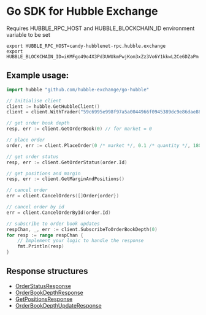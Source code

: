 # Go SDK for Hubble Exchange

Requires HUBBLE_RPC_HOST and HUBBLE_BLOCKCHAIN_ID environment variable to be set

```shell
export HUBBLE_RPC_HOST=candy-hubblenet-rpc.hubble.exchange
export HUBBLE_BLOCKCHAIN_ID=iKMFgo49o4X3Pd3UWUkmPwjKom3xZz3Vo6Y1kkwL2Ce6DZaPm
```

## Example usage:

```go
import hubble "github.com/hubble-exchange/go-hubble"

// Initialise client
client := hubble.GetHubbleClient()
client = client.WithTrader("59c6995e998f97a5a0044966f0945389dc9e86dae88c7a8412f4603b6b78690d")

// get order book depth
resp, err := client.GetOrderBook(0) // for market = 0

// place order
order, err := client.PlaceOrder(0 /* market */, 0.1 /* quantity */, 1800 /* price */, false /* reduceOnly */)

// get order status
resp, err := client.GetOrderStatus(order.Id)

// get positions and margin
resp, err := client.GetMarginAndPositions()

// cancel order
err = client.CancelOrders([]Order{order})

// cancel order by id
err = client.CancelOrderById(order.Id)

// subscribe to order book updates
respChan, _, err := client.SubscribeToOrderBookDepth(0)
for resp := range respChan {
    // Implement your logic to handle the response
    fmt.Println(resp)
}
```

## Response structures

- [OrderStatusResponse](https://github.com/hubble-exchange/go-hubble/blob/main/models.go#L24)
- [OrderBookDepthResponse](https://github.com/hubble-exchange/go-hubble/blob/main/models.go#L39)
- [GetPositionsResponse](https://github.com/hubble-exchange/go-hubble/blob/main/models.go#L62)
- [OrderBookDepthUpdateResponse](https://github.com/hubble-exchange/go-hubble/blob/main/models.go#L84)
